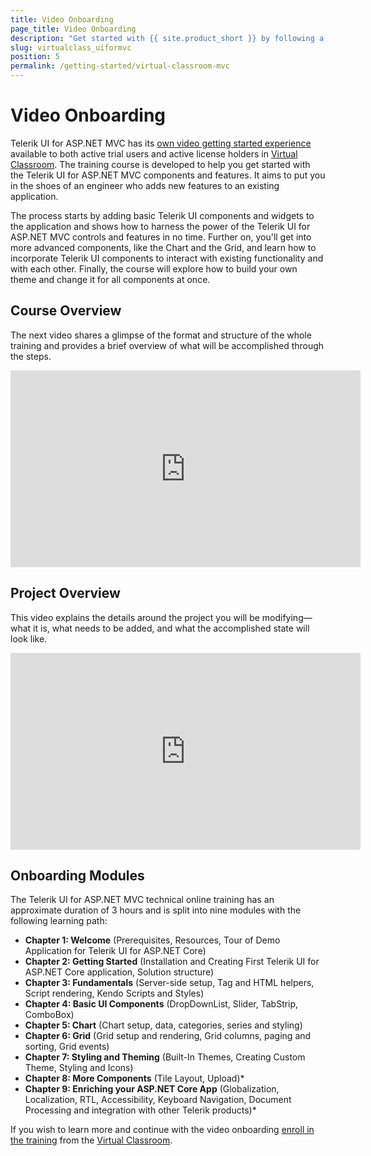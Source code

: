 ```yaml
---
title: Video Onboarding
page_title: Video Onboarding
description: "Get started with {{ site.product_short }} by following a step-by-step video tutorial on developing a real-life project."
slug: virtualclass_uiformvc
position: 5
permalink: /getting-started/virtual-classroom-mvc
---
```


# Video Onboarding

Telerik UI for ASP.NET MVC has its [own video getting started experience](https://learn.telerik.com/learn/course/internal/view/elearning/3/telerik-ui-for-aspnet-mvc) available to both active trial users and active license holders in [Virtual Classroom](https://learn.telerik.com/learn). The training course is developed to help you get started with the Telerik UI for ASP.NET MVC components and features. It aims to put you in the shoes of an engineer who adds new features to an existing application.

The process starts by adding basic Telerik UI components and widgets to the application and shows how to harness the power of the Telerik UI for ASP.NET MVC controls and features in no time. Further on, you'll get into more advanced components, like the Chart and the Grid, and learn how to incorporate Telerik UI components to interact with existing functionality and with each other. Finally, the course will explore how to build your own theme and change it for all components at once.

## Course Overview

The next video shares a glimpse of the format and structure of the whole training and provides a brief overview of what will be accomplished through the steps.
<iframe width="560" height="315" src="https://www.youtube.com/embed/1PtAbW6Vyx0" title="ASP.NET MVC - Virtual Classroom Course Overview" frameborder="0" allow="accelerometer; autoplay; clipboard-write; encrypted-media; gyroscope; picture-in-picture" allowfullscreen></iframe>

## Project Overview

This video explains the details around the project you will be modifying&mdash;what it is, what needs to be added, and what the accomplished state will look like. 
<iframe width="560" height="315" src="https://www.youtube.com/embed/rFH8_NTuw_8" title="ASP.NET MVC - Virtual Classroom Project Overview" frameborder="0" allow="accelerometer; autoplay; clipboard-write; encrypted-media; gyroscope; picture-in-picture" allowfullscreen></iframe>

## Onboarding Modules

The Telerik UI for ASP.NET MVC technical online training has an approximate duration of 3 hours and is split into nine modules with the following learning path:

* **Chapter 1: Welcome** (Prerequisites, Resources, Tour of Demo Application for Telerik UI for ASP.NET Core)
* **Chapter 2: Getting Started** (Installation and Creating First Telerik UI for ASP.NET Core application, Solution structure)
* **Chapter 3: Fundamentals** (Server-side setup, Tag and HTML helpers, Script rendering, Kendo Scripts and Styles)
* **Chapter 4: Basic UI Components** (DropDownList, Slider, TabStrip, ComboBox)
* **Chapter 5: Chart** (Chart setup, data, categories, series and styling)
* **Chapter 6: Grid** (Grid setup and rendering, Grid columns, paging and sorting, Grid events)
* **Chapter 7: Styling and Theming** (Built-In Themes, Creating Custom Theme, Styling and Icons)
* **Chapter 8: More Components** (Tile Layout, Upload)*
* **Chapter 9: Enriching your ASP.NET Core App** (Globalization, Localization, RTL, Accessibility, Keyboard Navigation, Document Processing and integration with other Telerik products)*

If you wish to learn more and continue with the video onboarding [enroll in the training](https://learn.telerik.com/learn/course/internal/view/elearning/3/telerik-ui-for-aspnet-mvc) from the [Virtual Classroom](https://learn.telerik.com/learn).

  
